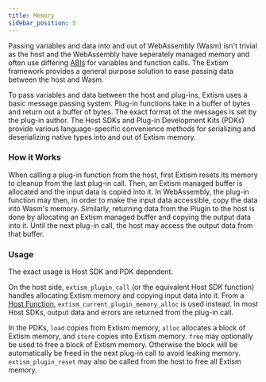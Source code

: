 ```yaml
---
title: Memory
sidebar_position: 5
---
```


Passing variables and data into and out of WebAssembly (Wasm) isn't trivial as the host and the WebAssembly have seperately managed memory and often use differing [ABIs](https://stackoverflow.com/questions/2171177/what-is-an-application-binary-interface-abi) for variables and function calls. The Extism framework provides a general purpose solution to ease passing data between the host and Wasm.

To pass variables and data between the host and plug-ins, Extism uses a basic message passing system. Plug-in functions take in a buffer of bytes and return out a buffer of bytes. The exact format of the messages is set by the plug-in author. The Host SDKs and Plug-in Development Kits (PDKs) provide various language-specific convenience methods for serializing and deserializing native types into and out of Extism memory.

### How it Works

When calling a plug-in function from the host, first Extism resets its memory to cleanup from the last plug-in call. Then, an Extism managed buffer is allocated and the input data is copied into it. In WebAssembly, the plug-in function may then, in order to make the input data accessible, copy the data into Wasm's memory. Similarly, returning data from the Plugin to the host is done by allocating an Extism managed buffer and copying the output data into it. Until the next plug-in call, the host may access the output data from that buffer.

### Usage

The exact usage is Host SDK and PDK dependent.

On the host side, `extism_plugin_call` (or the equivalent Host SDK function) handles allocating Extism memory and copying input data into it. From a [Host Function](/docs/concepts/host-functions), `extism_current_plugin_memory_alloc` is used instead. In most Host SDKs, output data and errors are returned from the plug-in call.

In the PDKs, `load` copies from Extism memory, `alloc` allocates a block of Extism memory, and `store` copies into Extism memory. `free` may optionally be used to free a block of Extism memory. Otherwise the block will be automatically be freed in the next plug-in call to avoid leaking memory. `extism_plugin_reset` may also be called from the host to free all Extism memory.
